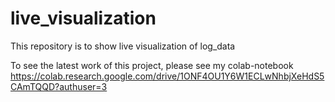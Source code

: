# live_visualization
This repository is to show live visualization of log_data

To see the latest work of this project, please see my colab-notebook
https://colab.research.google.com/drive/1ONF4OU1Y6W1ECLwNhbjXeHdS5CAmTQQD?authuser=3
